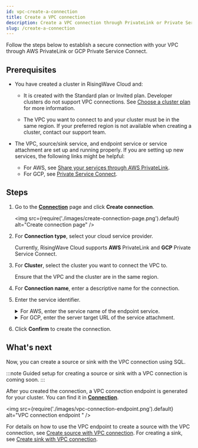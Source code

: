 ```yaml
---
id: vpc-create-a-connection
title: Create a VPC connection
description: Create a VPC connection through PrivateLink or Private Service Connect.
slug: /create-a-connection
---
```


Follow the steps below to establish a secure connection with your VPC through AWS PrivateLink or GCP Private Service Connect.

## Prerequisites

- You have created a cluster in RisingWave Cloud and:
  
  - It is created with the Standard plan or Invited plan. Developer clusters do not support VPC connections. See [Choose a cluster plan](/cluster-choose-a-cluster-plan.md) for more information.
  
  - The VPC you want to connect to and your cluster must be in the same region. If your preferred region is not available when creating a cluster, contact our support team.
  
- The VPC, source/sink service, and endpoint service or service attachment are set up and running properly. If you are setting up new services, the following links might be helpful:
  
  - For AWS, see [Share your services through AWS PrivateLink](https://docs.aws.amazon.com/vpc/latest/privatelink/privatelink-share-your-services.html).
  - For GCP, see [Private Service Connect](https://cloud.google.com/vpc/docs/private-service-connect).

## Steps

1. Go to the [**Connection**](https://cloud.risingwave.com/connection/) page and click **Create connection**.

    <img
    src={require('./images/create-connection-page.png').default}
    alt="Create connection page"
    />

2. For **Connection type**, select your cloud service provider. 
   
   Currently, RisingWave Cloud supports **AWS** PrivateLink and **GCP** Private Service Connect.

3. For **Cluster**, select the cluster you want to connect the VPC to.
   
   Ensure that the VPC and the cluster are in the same region.

4. For **Connection name**, enter a descriptive name for the connection.
   
5. Enter the service identifier.

    <details><summary>For AWS, enter the service name of the endpoint service.</summary> 

    You can find it in the [Amazon VPC console](https://console.aws.amazon.com/vpc/) → **Endpoint services** → **Service name** section.

    <img
    src={require('./images/aws-endpoint-service-name.png').default}
    alt="AWS endpoint service name"
    />

    </details>

    <details><summary>For GCP, enter the server target URL of the service attachment.</summary> 

    You can find it in the [Google Cloud Console](https://console.cloud.google.com/) → **Network services** → **Private Service Connect**.

    <img
    src={require('./images/gcp-service-attachment.png').default}
    alt="GCP Service attachment"
    />

    </details>

6. Click **Confirm** to create the connection.

## What's next

Now, you can create a source or sink with the VPC connection using SQL.

:::note
Guided setup for creating a source or sink with a VPC connection is coming soon.
:::

After you created the connection, a VPC connection endpoint is generated for your cluster. You can find it in [**Connection**](https://cloud.risingwave.com/connection/).

<img
src={require('./images/vpc-connection-endpoint.png').default}
alt="VPC connection endpoint "
/>

For details on how to use the VPC endpoint to create a source with the VPC connection, see [Create source with VPC connection](https://docs.risingwave.com/docs/current/ingest-from-kafka/#create-source-with-vpc-connection). For creating a sink, see [Create sink with VPC connection](https://docs.risingwave.com/docs/current/create-sink-kafka/#create-sink-with-vpc-connection).

